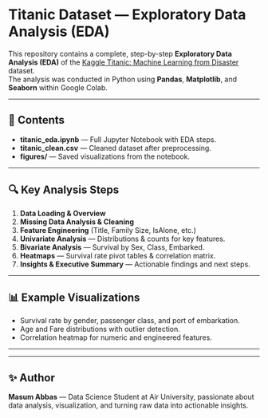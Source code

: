 # Titanic Dataset — Exploratory Data Analysis (EDA)

This repository contains a complete, step-by-step **Exploratory Data Analysis (EDA)** of the [Kaggle Titanic: Machine Learning from Disaster](https://www.kaggle.com/c/titanic) dataset.  
The analysis was conducted in Python using **Pandas**, **Matplotlib**, and **Seaborn** within Google Colab.

---

## 📂 Contents
- **titanic_eda.ipynb** — Full Jupyter Notebook with EDA steps.
- **titanic_clean.csv** — Cleaned dataset after preprocessing.
- **figures/** — Saved visualizations from the notebook.

---

## 🔍 Key Analysis Steps
1. **Data Loading & Overview**
2. **Missing Data Analysis & Cleaning**
3. **Feature Engineering** (Title, Family Size, IsAlone, etc.)
4. **Univariate Analysis** — Distributions & counts for key features.
5. **Bivariate Analysis** — Survival by Sex, Class, Embarked.
6. **Heatmaps** — Survival rate pivot tables & correlation matrix.
7. **Insights & Executive Summary** — Actionable findings and next steps.

---

## 📊 Example Visualizations
- Survival rate by gender, passenger class, and port of embarkation.
- Age and Fare distributions with outlier detection.
- Correlation heatmap for numeric and engineered features.
---

---

## ✨ Author
**Masum Abbas** — Data Science Student at Air University, passionate about data analysis, visualization, and turning raw data into actionable insights.
